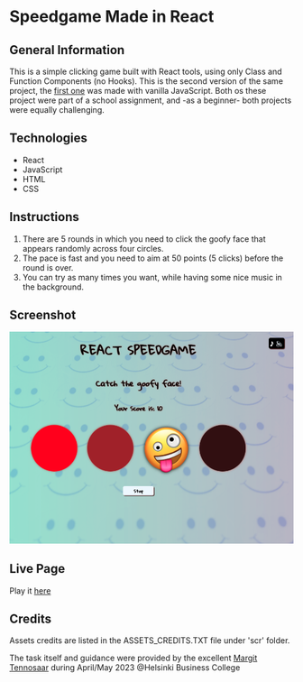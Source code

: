 # Speedgame Made in React
## General Information

This is a simple clicking game built with React tools, using only Class and Function Components (no Hooks). This is the second version of the same project, the [first one](https://github.com/hiphip12/speedgame) was made with vanilla JavaScript. Both os these project were part of a school assignment, and -as a beginner- both projects were equally challenging.

## Technologies
- React
- JavaScript
- HTML
- CSS

## Instructions

1. There are 5 rounds in which you need to click the goofy face that appears randomly across four circles.
2. The pace is fast and you need to aim at 50 points (5 clicks) before the round is over.
3. You can try as many times you want, while having some nice music in the background.

## Screenshot

![alt text](src/assets/images/screenshot_react_speedgame.png)


## Live Page

Play it [here](https://public.bc.fi/s2300106/react_speedgame/)

## Credits

Assets credits are listed in the ASSETS_CREDITS.TXT file under 'scr' folder.

The task itself and guidance were provided by the excellent [Margit Tennosaar](https://github.com/margittennosaar) during April/May 2023 @Helsinki Business College

